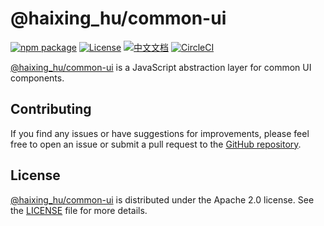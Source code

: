 # @haixing_hu/common-ui

[![npm package](https://img.shields.io/npm/v/@haixing_hu/common-ui.svg)](https://npmjs.com/package/@haixing_hu/common-ui)
[![License](https://img.shields.io/badge/License-Apache-blue.svg)](https://www.apache.org/licenses/LICENSE-2.0)
[![中文文档](https://img.shields.io/badge/文档-中文版-blue.svg)](README.zh_CN.md)
[![CircleCI](https://dl.circleci.com/status-badge/img/gh/Haixing-Hu/js-common-ui/tree/master.svg?style=shield)](https://dl.circleci.com/status-badge/redirect/gh/Haixing-Hu/js-common-ui/tree/master)

[@haixing_hu/common-ui] is a JavaScript abstraction layer for common UI components.

## <span id="contributing">Contributing</span>

If you find any issues or have suggestions for improvements, please feel free
to open an issue or submit a pull request to the [GitHub repository].

## <span id="license">License</span>

[@haixing_hu/common-ui] is distributed under the Apache 2.0 license.
See the [LICENSE](LICENSE) file for more details.

[@haixing_hu/common-ui]: https://npmjs.com/package/@haixing_hu/common-ui
[GitHub repository]: https://github.com/Haixing-Hu/js-common-ui
